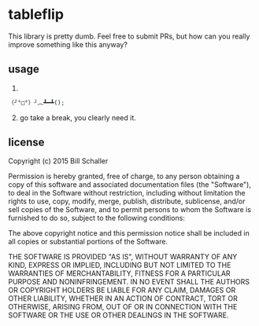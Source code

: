 # tableflip #

This library is pretty dumb. Feel free to submit PRs, but how can you really improve something like this anyway?

## usage ##

1. 
```php
（╯°□°）╯︵┻━┻();
```

2. go take a break, you clearly need it.

## license ##

Copyright (c) 2015 Bill Schaller

Permission is hereby granted, free of charge, to any person obtaining a copy of this software and associated documentation files (the "Software"), to deal in the Software without restriction, including without limitation the rights to use, copy, modify, merge, publish, distribute, sublicense, and/or sell copies of the Software, and to permit persons to whom the Software is furnished to do so, subject to the following conditions:

The above copyright notice and this permission notice shall be included in all copies or substantial portions of the Software.

THE SOFTWARE IS PROVIDED "AS IS", WITHOUT WARRANTY OF ANY KIND, EXPRESS OR IMPLIED, INCLUDING BUT NOT LIMITED TO THE WARRANTIES OF MERCHANTABILITY, FITNESS FOR A PARTICULAR PURPOSE AND NONINFRINGEMENT. IN NO EVENT SHALL THE AUTHORS OR COPYRIGHT HOLDERS BE LIABLE FOR ANY CLAIM, DAMAGES OR OTHER LIABILITY, WHETHER IN AN ACTION OF CONTRACT, TORT OR OTHERWISE, ARISING FROM, OUT OF OR IN CONNECTION WITH THE SOFTWARE OR THE USE OR OTHER DEALINGS IN THE SOFTWARE.